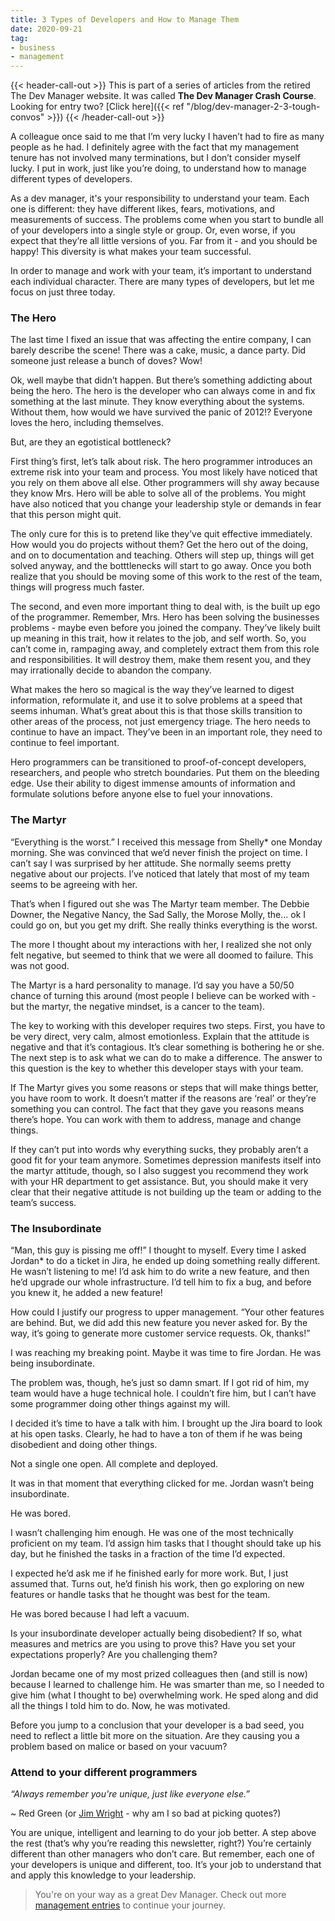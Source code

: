 ```yaml
---
title: 3 Types of Developers and How to Manage Them
date: 2020-09-21
tag:
- business
- management
---
```

{{< header-call-out >}}
This is part of a series of articles from the retired The Dev Manager website.  It was called **The Dev Manager Crash Course**. Looking for entry two? [Click here]({{< ref "/blog/dev-manager-2-3-tough-convos" >}})
{{< /header-call-out >}}

A colleague once said to me that I’m very lucky I haven’t had to fire as many people as he had. I definitely agree with the fact that my management tenure has not involved many terminations, but I don’t consider myself lucky. I put in work, just like you’re doing, to understand how to manage different types of developers.

<!--more-->

As a dev manager, it's your responsibility to understand your team. Each one is different: they have different likes, fears, motivations, and measurements of success. The problems come when you start to bundle all of your developers into a single style or group. Or, even worse, if you expect that they’re all little versions of you. Far from it - and you should be happy! This diversity is what makes your team successful.

In order to manage and work with your team, it’s important to understand each individual character. There are many types of developers, but let me focus on just three today.

### The Hero
The last time I fixed an issue that was affecting the entire company, I can barely describe the scene! There was a cake, music, a dance party. Did someone just release a bunch of doves? Wow!

Ok, well maybe that didn’t happen. But there’s something addicting about being the hero. The hero is the developer who can always come in and fix something at the last minute. They know everything about the systems. Without them, how would we have survived the panic of 2012!? Everyone loves the hero, including themselves.

But, are they an egotistical bottleneck?

First thing’s first, let’s talk about risk. The hero programmer introduces an extreme risk into your team and process. You most likely have noticed that you rely on them above all else. Other programmers will shy away because they know Mrs. Hero will be able to solve all of the problems. You might have also noticed that you change your leadership style or demands in fear that this person might quit.

The only cure for this is to pretend like they’ve quit effective immediately. How would you do projects without them? Get the hero out of the doing, and on to documentation and teaching. Others will step up, things will get solved anyway, and the botttlenecks will start to go away. Once you both realize that you should be moving some of this work to the rest of the team, things will progress much faster.

The second, and even more important thing to deal with, is the built up ego of the programmer. Remember, Mrs. Hero has been solving the businesses problems - maybe even before you joined the company. They’ve likely built up meaning in this trait, how it relates to the job, and self worth. So, you can’t come in, rampaging away, and completely extract them from this role and responsibilities. It will destroy them, make them resent you, and they may irrationally decide to abandon the company.

What makes the hero so magical is the way they’ve learned to digest information, reformulate it, and use it to solve problems at a speed that seems inhuman. What’s great about this is that those skills transition to other areas of the process, not just emergency triage. The hero needs to continue to have an impact. They’ve been in an important role, they need to continue to feel important.

Hero programmers can be transitioned to proof-of-concept developers, researchers, and people who stretch boundaries. Put them on the bleeding edge. Use their ability to digest immense amounts of information and formulate solutions before anyone else to fuel your innovations.

### The Martyr
“Everything is the worst.” I received this message from Shelly* one Monday morning. She was convinced that we’d never finish the project on time. I can’t say I was surprised by her attitude. She normally seems pretty negative about our projects. I’ve noticed that lately that most of my team seems to be agreeing with her.

That’s when I figured out she was The Martyr team member. The Debbie Downer, the Negative Nancy, the Sad Sally, the Morose Molly, the… ok I could go on, but you get my drift. She really thinks everything is the worst.

The more I thought about my interactions with her, I realized she not only felt negative, but seemed to think that we were all doomed to failure. This was not good.

The Martyr is a hard personality to manage. I’d say you have a 50/50 chance of turning this around (most people I believe can be worked with - but the martyr, the negative mindset, is a cancer to the team).

The key to working with this developer requires two steps. First, you have to be very direct, very calm, almost emotionless. Explain that the attitude is negative and that it’s contagious. It’s clear something is bothering he or she. The next step is to ask what we can do to make a difference. The answer to this question is the key to whether this developer stays with your team.

If The Martyr gives you some reasons or steps that will make things better, you have room to work. It doesn’t matter if the reasons are ‘real’ or they’re something you can control. The fact that they gave you reasons means there’s hope. You can work with them to address, manage and change things.

If they can’t put into words why everything sucks, they probably aren’t a good fit for your team anymore. Sometimes depression manifests itself into the martyr attitude, though, so I also suggest you recommend they work with your HR department to get assistance. But, you should make it very clear that their negative attitude is not building up the team or adding to the team’s success.

### The Insubordinate
“Man, this guy is pissing me off!” I thought to myself. Every time I asked Jordan* to do a ticket in Jira, he ended up doing something really different. He wasn’t listening to me! I’d ask him to do write a new feature, and then he’d upgrade our whole infrastructure. I’d tell him to fix a bug, and before you knew it, he added a new feature!

How could I justify our progress to upper management. “Your other features are behind. But, we did add this new feature you never asked for. By the way, it’s going to generate more customer service requests. Ok, thanks!”

I was reaching my breaking point. Maybe it was time to fire Jordan. He was being insubordinate.

The problem was, though, he’s just so damn smart. If I got rid of him, my team would have a huge technical hole. I couldn’t fire him, but I can’t have some programmer doing other things against my will.

I decided it’s time to have a talk with him. I brought up the Jira board to look at his open tasks. Clearly, he had to have a ton of them if he was being disobedient and doing other things.

Not a single one open. All complete and deployed.

It was in that moment that everything clicked for me. Jordan wasn’t being insubordinate.

He was bored.

I wasn’t challenging him enough. He was one of the most technically proficient on my team. I’d assign him tasks that I thought should take up his day, but he finished the tasks in a fraction of the time I’d expected.

I expected he’d ask me if he finished early for more work. But, I just assumed that. Turns out, he’d finish his work, then go exploring on new features or handle tasks that he thought was best for the team.

He was bored because I had left a vacuum.

Is your insubordinate developer actually being disobedient? If so, what measures and metrics are you using to prove this? Have you set your expectations properly? Are you challenging them?

Jordan became one of my most prized colleagues then (and still is now) because I learned to challenge him. He was smarter than me, so I needed to give him (what I thought to be) overwhelming work. He sped along and did all the things I told him to do. Now, he was motivated.

Before you jump to a conclusion that your developer is a bad seed, you need to reflect a little bit more on the situation. Are they causing you a problem based on malice or based on your vacuum?

### Attend to your different programmers
*“Always remember you're unique, just like everyone else.”*

~ Red Green (or [Jim Wright](https://quoteinvestigator.com/2014/11/10/you-unique) - why am I so bad at picking quotes?)

You are unique, intelligent and learning to do your job better. A step above the rest (that’s why you’re reading this newsletter, right?) You’re certainly different than other managers who don’t care. But remember, each one of your developers is unique and different, too. It’s your job to understand that and apply this knowledge to your leadership.

> You're on your way as a great Dev Manager. Check out more [management entries](/tag/management) to continue your journey.